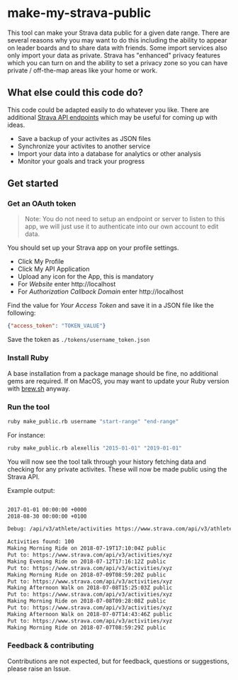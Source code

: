 make-my-strava-public
===============================

This tool can make your Strava data public for a given date range. There are several reasons why you may want to do this including the ability to appear on leader boards and to share data with friends. Some import services also only import your data as private. Strava has "enhanced" privacy features which you can turn on and the ability to set a privacy zone so you can have private / off-the-map areas like your home or work.

## What else could this code do?

This code could be adapted easily to do whatever you like. There are additional [Strava API endpoints](https://developers.strava.com/docs/reference/) which may be useful for coming up with ideas.

- Save a backup of your activites as JSON files
- Synchronize your activites to another service
- Import your data into a database for analytics or other analysis 
- Monitor your goals and track your progress

## Get started

### Get an OAuth token

> Note: You do not need to setup an endpoint or server to listen to this app, we will just use it to authenticate into our own account to edit data.

You should set up your Strava app on your profile settings.

* Click My Profile
* Click My API Application
* Upload any icon for the App, this is mandatory
* For *Website* enter http://localhost
* For *Authorization Callback Domain* enter http://localhost

Find the value for *Your Access Token* and save it in a JSON file like the following:

```json
{"access_token": "TOKEN_VALUE"}
```

Save the token as `./tokens/username_token.json`

### Install Ruby

A base installation from a package manage should be fine, no additional gems are required. If on MacOS, you may want to update your Ruby version with [brew.sh](https://brew.sh/) anyway.

### Run the tool

```sh
ruby make_public.rb username "start-range" "end-range"
```

For instance:

```sh
ruby make_public.rb alexellis "2015-01-01" "2019-01-01"
```

You will now see the tool talk through your history fetching data and checking for any private activites. These will now be made public using the Strava API.

Example output:

```sh

2017-01-01 00:00:00 +0000
2018-08-30 00:00:00 +0100

Debug: /api/v3/athlete/activities https://www.strava.com/api/v3/athlete/activities?before=1535583600&after=1483228800&page=1&per_page=100

Activities found: 100
Making Morning Ride on 2018-07-19T17:10:04Z public
Put to: https://www.strava.com/api/v3/activities/xyz
Making Evening Ride on 2018-07-12T17:16:12Z public
Put to: https://www.strava.com/api/v3/activities/xyz
Making Morning Ride on 2018-07-09T08:59:20Z public
Put to: https://www.strava.com/api/v3/activities/xyz
Making Afternoon Walk on 2018-07-08T15:25:03Z public
Put to: https://www.strava.com/api/v3/activities/xyz
Making Morning Ride on 2018-07-08T09:28:08Z public
Put to: https://www.strava.com/api/v3/activities/xyz
Making Afternoon Walk on 2018-07-07T14:43:46Z public
Put to: https://www.strava.com/api/v3/activities/xyz
Making Morning Ride on 2018-07-07T08:59:29Z public
```

### Feedback & contributing

Contributions are not expected, but for feedback, questions or suggestions, please raise an Issue.

